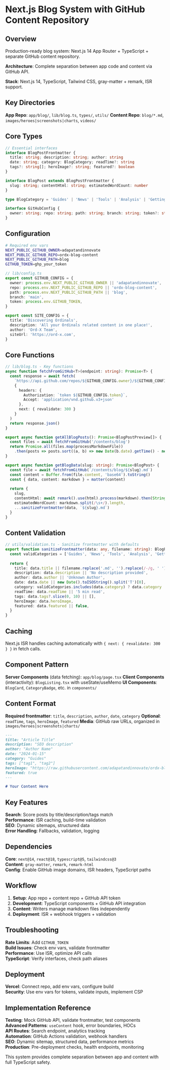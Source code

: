 # Next.js Blog System with GitHub Content Repository

## Overview

Production-ready blog system: Next.js 14 App Router + TypeScript + separate GitHub content repository.

**Architecture**: Complete separation between app code and content via GitHub API.

**Stack**: Next.js 14, TypeScript, Tailwind CSS, gray-matter + remark, ISR support.

## Key Directories

**App Repo**: `app/blog/`, `lib/blog.ts`, `types/`, `utils/`
**Content Repo**: `blog/*.md`, `images/heroes|screenshots|charts`, `videos/`

## Core Types

```typescript
// Essential interfaces
interface BlogPostFrontmatter {
  title: string; description: string; author: string
  date: string; category: BlogCategory; readTime?: string
  tags?: string[]; heroImage?: string; featured?: boolean
}

interface BlogPost extends BlogPostFrontmatter {
  slug: string; contentHtml: string; estimatedWordCount: number
}

type BlogCategory = 'Guides' | 'News' | 'Tools' | 'Analysis' | 'Getting Started' | 'Tutorial'

interface GitHubConfig {
  owner: string; repo: string; path: string; branch: string; token?: string
}
```

## Configuration

```bash
# Required env vars
NEXT_PUBLIC_GITHUB_OWNER=adapatandinnovate
NEXT_PUBLIC_GITHUB_REPO=ordx-blog-content
NEXT_PUBLIC_GITHUB_PATH=blog
GITHUB_TOKEN=ghp_your_token
```

```typescript
// lib/config.ts
export const GITHUB_CONFIG = {
  owner: process.env.NEXT_PUBLIC_GITHUB_OWNER || 'adapatandinnovate',
  repo: process.env.NEXT_PUBLIC_GITHUB_REPO || 'ordx-blog-content',
  path: process.env.NEXT_PUBLIC_GITHUB_PATH || 'blog',
  branch: 'main',
  token: process.env.GITHUB_TOKEN,
}

export const SITE_CONFIG = {
  title: 'Discovering Ordinals',
  description: 'All your Ordinals related content in one place!',
  author: 'Ord-X Team',
  siteUrl: 'https://ord-x.com',
}
```

## Core Functions

```typescript
// lib/blog.ts - Key functions
async function fetchFromGitHub<T>(endpoint: string): Promise<T> {
  const response = await fetch(
    `https://api.github.com/repos/${GITHUB_CONFIG.owner}/${GITHUB_CONFIG.repo}${endpoint}`,
    {
      headers: {
        Authorization: `token ${GITHUB_CONFIG.token}`,
        Accept: 'application/vnd.github.v3+json'
      },
      next: { revalidate: 300 }
    }
  )
  return response.json()
}

export async function getAllBlogPosts(): Promise<BlogPostPreview[]> {
  const files = await fetchFromGitHub('/contents/blog')
  return Promise.all(files.map(processMarkdownFile))
    .then(posts => posts.sort((a, b) => new Date(b.date).getTime() - new Date(a.date).getTime()))
}

export async function getBlogData(slug: string): Promise<BlogPost> {
  const file = await fetchFromGitHub(`/contents/blog/${slug}.md`)
  const content = Buffer.from(file.content, 'base64').toString()
  const { data, content: markdown } = matter(content)
  
  return {
    slug,
    contentHtml: await remark().use(html).process(markdown).then(String),
    estimatedWordCount: markdown.split(/\s+/).length,
    ...sanitizeFrontmatter(data, `${slug}.md`)
  }
}
```

## Content Validation

```typescript
// utils/validation.ts - Sanitize frontmatter with defaults
export function sanitizeFrontmatter(data: any, filename: string): BlogPostFrontmatter {
  const validCategories = ['Guides', 'News', 'Tools', 'Analysis', 'Getting Started', 'Tutorial']
  
  return {
    title: data.title || filename.replace('.md', '').replace(/-/g, ' '),
    description: data.description || 'No description provided',
    author: data.author || 'Unknown Author',
    date: data.date || new Date().toISOString().split('T')[0],
    category: validCategories.includes(data.category) ? data.category : 'Guides',
    readTime: data.readTime || '5 min read',
    tags: data.tags?.slice(0, 10) || [],
    heroImage: data.heroImage,
    featured: data.featured || false,
  }
}
```

## Caching

Next.js ISR handles caching automatically with `{ next: { revalidate: 300 } }` in fetch calls.

## Component Pattern

**Server Components** (data fetching): `app/blog/page.tsx`
**Client Components** (interactivity): `BlogListing.tsx` with useState/useMemo
**UI Components**: `BlogCard`, `CategoryBadge`, etc. in `components/`

## Content Format

**Required frontmatter**: `title`, `description`, `author`, `date`, `category`
**Optional**: `readTime`, `tags`, `heroImage`, `featured`
**Media**: GitHub raw URLs, organized in `images/heroes|screenshots|charts/`

```markdown
---
title: "Article Title"
description: "SEO description"
author: "Author Name"
date: "2024-01-15"
category: "Guides"
tags: ["tag1", "tag2"]
heroImage: "https://raw.githubusercontent.com/adapatandinnovate/ordx-blog-content/main/images/heroes/image.jpg"
featured: true
---

# Your Content Here
```

## Key Features

**Search**: Score posts by title/description/tags match  
**Performance**: ISR caching, build-time validation  
**SEO**: Dynamic sitemaps, structured data  
**Error Handling**: Fallbacks, validation, logging

## Dependencies

**Core**: `next@14`, `react@18`, `typescript@5`, `tailwindcss@3`  
**Content**: `gray-matter`, `remark`, `remark-html`  
**Config**: Enable GitHub image domains, ISR headers, TypeScript paths

## Workflow

1. **Setup**: App repo + content repo + GitHub API token
2. **Development**: TypeScript components + GitHub API integration
3. **Content**: Writers manage markdown files independently
4. **Deployment**: ISR + webhook triggers + validation

## Troubleshooting

**Rate Limits**: Add `GITHUB_TOKEN`  
**Build Issues**: Check env vars, validate frontmatter  
**Performance**: Use ISR, optimize API calls  
**TypeScript**: Verify interfaces, check path aliases

## Deployment

**Vercel**: Connect repo, add env vars, configure build  
**Security**: Use env vars for tokens, validate inputs, implement CSP

## Implementation Reference

**Testing**: Mock GitHub API, validate frontmatter, test components  
**Advanced Patterns**: `useContent` hook, error boundaries, HOCs  
**API Routes**: Search endpoint, analytics tracking  
**Automation**: GitHub Actions validation, webhook handlers  
**SEO**: Dynamic sitemap, structured data, performance metrics  
**Production**: Pre-deployment checks, health endpoints, monitoring

This system provides complete separation between app and content with full TypeScript safety.